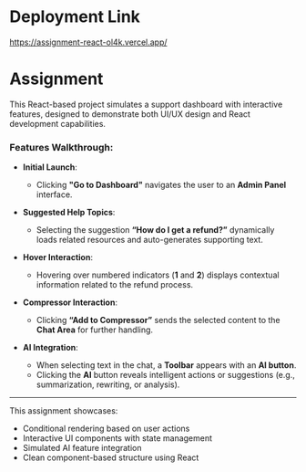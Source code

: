 # Deployment Link

https://assignment-react-ol4k.vercel.app/

# Assignment

This React-based project simulates a support dashboard with interactive features, designed to demonstrate both UI/UX design and React development capabilities.

### Features Walkthrough:

- **Initial Launch**:

  - Clicking **"Go to Dashboard"** navigates the user to an **Admin Panel** interface.

- **Suggested Help Topics**:

  - Selecting the suggestion **“How do I get a refund?”** dynamically loads related resources and auto-generates supporting text.

- **Hover Interaction**:

  - Hovering over numbered indicators (**1** and **2**) displays contextual information related to the refund process.

- **Compressor Interaction**:

  - Clicking **“Add to Compressor”** sends the selected content to the **Chat Area** for further handling.

- **AI Integration**:
  - When selecting text in the chat, a **Toolbar** appears with an **AI button**.
  - Clicking the **AI** button reveals intelligent actions or suggestions (e.g., summarization, rewriting, or analysis).

---

This assignment showcases:

- Conditional rendering based on user actions
- Interactive UI components with state management
- Simulated AI feature integration
- Clean component-based structure using React

